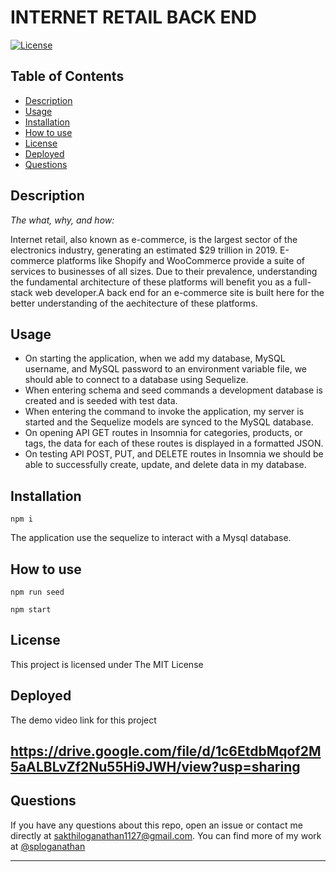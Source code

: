 # INTERNET RETAIL BACK END


[![License](https://img.shields.io/badge/License-MIT-yellow.svg)](https://opensource.org/licenses/MIT)

## Table of Contents

* [Description](#description)
* [Usage](#usage)
* [Installation](#installation)
* [How to use](#how-to-use)
* [License](#license)
* [Deployed](#deployed)
* [Questions](#questions)

## Description 
    
*The what, why, and how:* 
      
Internet retail, also known as e-commerce, is the largest sector of the electronics industry, generating an estimated $29 trillion in 2019. E-commerce platforms like Shopify and WooCommerce provide a suite of services to businesses of all sizes. Due to their prevalence, understanding the fundamental architecture of these platforms will benefit you as a full-stack web developer.A back end for an e-commerce site is built here for the better understanding of the aechitecture of these platforms.

## Usage

* On starting the application, when we add my database, MySQL username, and MySQL password to an environment variable file, we should able to connect to a database using Sequelize.
* When entering schema and seed commands a development database is created and is seeded with test data.
* When entering the command to invoke the application, my server is started and the Sequelize models are synced to the MySQL database.
* On opening API GET routes in Insomnia for categories, products, or tags, the data for each of these routes is displayed in a formatted JSON.
* On testing API POST, PUT, and DELETE routes in Insomnia we should be able to successfully create, update, and delete data in my database.

## Installation

  ```npm i```
  
  The application use the sequelize to interact with a Mysql database.

## How to use

```npm run seed```

```npm start```

## License
  
This project is licensed under The MIT License

## Deployed

The demo video link for this project
## https://drive.google.com/file/d/1c6EtdbMqof2M5aALBLvZf2Nu55Hi9JWH/view?usp=sharing

## Questions

If you have any questions about this repo, open an issue or contact me directly at sakthiloganathan1127@gmail.com. You can find more of my work at [@sploganathan](https://github.com/sploganathan)

   
---
